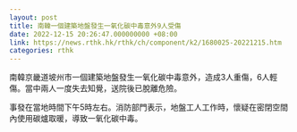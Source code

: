 ```yaml
---
layout: post
title: 南韓一個建築地盤發生一氧化碳中毒意外9人受傷
date: 2022-12-15 20:26:47.000000000 +08:00
link: https://news.rthk.hk/rthk/ch/component/k2/1680025-20221215.htm
categories: rthk
---
```


南韓京畿道坡州市一個建築地盤發生一氧化碳中毒意外，造成3人重傷，6人輕傷。當中兩人一度失去知覺，送院後已脫離危險。

事發在當地時間下午5時左右。消防部門表示，地盤工人工作時，懷疑在密閉空間內使用碳爐取暖，導致一氧化碳中毒。
